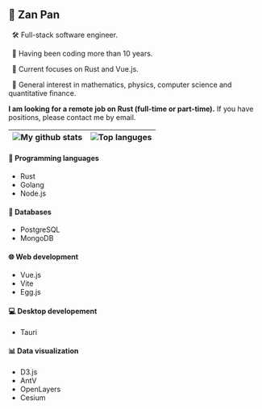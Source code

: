 ## 🌾 Zan Pan

&ensp;🛠 Full-stack software engineer.

&ensp;📝 Having been coding more than 10 years.

&ensp;🔭 Current focuses on Rust and Vue.js.

&ensp;💖 General interest in mathematics, physics, computer science and quantitative finance.

**I am looking for a remote job on Rust (full-time or part-time).** If you have positions, please contact me by email.

| ![My github stats](https://github-readme-stats.vercel.app/api?username=photino&custom_title=My+GitHub+Stats&hide=contribs&line_height=24&text_bold=false&hide_border=true) | ![Top languges](https://github-readme-stats.vercel.app/api/top-langs/?username=photino&langs_count=5&layout=compact&hide_border=true) |
| ------------- | ------------- |

#### 🎨 Programming languages
- Rust
- Golang
- Node.js

#### 💼 Databases
- PostgreSQL
- MongoDB

#### 🌐 Web development
- Vue.js
- Vite
- Egg.js

#### 💻 Desktop developement 
- Tauri

#### 📊 Data visualization
- D3.js
- AntV
- OpenLayers
- Cesium

<!--
**photino/photino** is a ✨ _special_ ✨ repository because its `README.md` (this file) appears on your GitHub profile.

Here are some ideas to get you started:

- 🔭 I’m currently working on ...
- 🌱 I’m currently learning ...
- 👯 I’m looking to collaborate on ...
- 🤔 I’m looking for help with ...
- 💬 Ask me about ...
- 📫 How to reach me: ...
- 😄 Pronouns: ...
- ⚡ Fun fact: ...
-->
